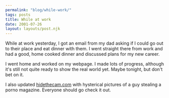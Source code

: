 ```yaml
---
permalink: "blog/while-work/"
tags: posts
title: While at work
date: 2001-07-26
layout: layouts/post.njk
---
```


While at work yesterday, I got an email from my dad asking if I could go out to their place and eat dinner with them. I went straight there from work and had a good, home cooked dinner and discussed plans for my new career. 

I went home and worked on my webpage. I made lots of progress, although it's still not quite ready to show the real world yet. Maybe tonight, but don't bet on it.

I also updated [hidethecam.com][1] with hysterical pictures of a guy stealing a porno magazine. Everyone should go check it out.

 [1]: http://www.hidethecam.com/